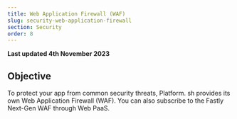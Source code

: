 ```yaml
---
title: Web Application Firewall (WAF)
slug: security-web-application-firewall
section: Security
order: 8
---
```


**Last updated 4th November 2023**



## Objective  

To protect your app from common security threats,
Platform. sh provides its own Web Application Firewall (WAF).
You can also subscribe to the Fastly Next-Gen WAF through Web PaaS.
